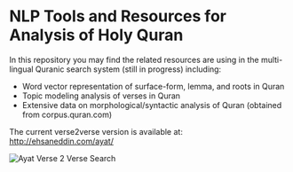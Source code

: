 NLP Tools and Resources for Analysis of Holy Quran
========

In this repository you may find the related resources are using in the multi-lingual Quranic search system (still in progress) including:

- Word vector representation of surface-form, lemma, and roots in Quran
- Topic modeling analysis of verses in Quran
- Extensive data on morphological/syntactic analysis of Quran (obtained from corpus.quran.com)

The current verse2verse version is available at:
http://ehsaneddin.com/ayat/

![Ayat Verse 2 Verse Search](https://cloud.githubusercontent.com/assets/8551117/17009995/db41cdc0-4eb4-11e6-8f81-33f9c84bf68c.png)
